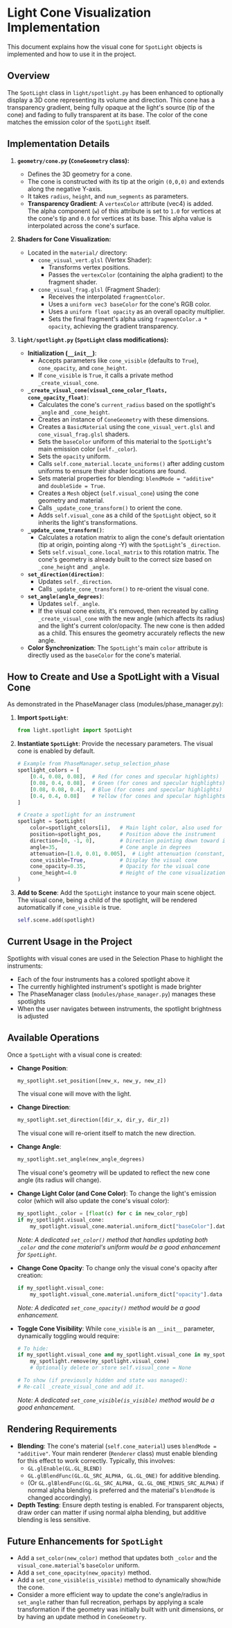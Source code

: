 # Light Cone Visualization Implementation

This document explains how the visual cone for `SpotLight` objects is implemented and how to use it in the project.

## Overview

The `SpotLight` class in `light/spotlight.py` has been enhanced to optionally display a 3D cone representing its volume and direction. This cone has a transparency gradient, being fully opaque at the light's source (tip of the cone) and fading to fully transparent at its base. The color of the cone matches the emission color of the `SpotLight` itself.

## Implementation Details

1.  **`geometry/cone.py` (`ConeGeometry` class):**
    *   Defines the 3D geometry for a cone.
    *   The cone is constructed with its tip at the origin `(0,0,0)` and extends along the negative Y-axis.
    *   It takes `radius`, `height`, and `num_segments` as parameters.
    *   **Transparency Gradient**: A `vertexColor` attribute (vec4) is added. The alpha component (`w`) of this attribute is set to `1.0` for vertices at the cone's tip and `0.0` for vertices at its base. This alpha value is interpolated across the cone's surface.

2.  **Shaders for Cone Visualization:**
    *   Located in the `material/` directory:
        *   `cone_visual_vert.glsl` (Vertex Shader):
            *   Transforms vertex positions.
            *   Passes the `vertexColor` (containing the alpha gradient) to the fragment shader.
        *   `cone_visual_frag.glsl` (Fragment Shader):
            *   Receives the interpolated `fragmentColor`.
            *   Uses a `uniform vec3 baseColor` for the cone's RGB color.
            *   Uses a `uniform float opacity` as an overall opacity multiplier.
            *   Sets the final fragment's alpha using `fragmentColor.a * opacity`, achieving the gradient transparency.

3.  **`light/spotlight.py` (`SpotLight` class modifications):**
    *   **Initialization (`__init__`)**:
        *   Accepts parameters like `cone_visible` (defaults to `True`), `cone_opacity`, and `cone_height`.
        *   If `cone_visible` is `True`, it calls a private method `_create_visual_cone`.
    *   **`_create_visual_cone(visual_cone_color_floats, cone_opacity_float)`**:
        *   Calculates the cone's `current_radius` based on the spotlight's `_angle` and `_cone_height`.
        *   Creates an instance of `ConeGeometry` with these dimensions.
        *   Creates a `BasicMaterial` using the `cone_visual_vert.glsl` and `cone_visual_frag.glsl` shaders.
        *   Sets the `baseColor` uniform of this material to the `SpotLight`'s main emission color (`self._color`).
        *   Sets the `opacity` uniform.
        *   Calls `self.cone_material.locate_uniforms()` after adding custom uniforms to ensure their shader locations are found.
        *   Sets material properties for blending: `blendMode = "additive"` and `doubleSide = True`.
        *   Creates a `Mesh` object (`self.visual_cone`) using the cone geometry and material.
        *   Calls `_update_cone_transform()` to orient the cone.
        *   Adds `self.visual_cone` as a child of the `SpotLight` object, so it inherits the light's transformations.
    *   **`_update_cone_transform()`**:
        *   Calculates a rotation matrix to align the cone's default orientation (tip at origin, pointing along -Y) with the `SpotLight`'s `_direction`.
        *   Sets `self.visual_cone.local_matrix` to this rotation matrix. The cone's geometry is already built to the correct size based on `_cone_height` and `_angle`.
    *   **`set_direction(direction)`**:
        *   Updates `self._direction`.
        *   Calls `_update_cone_transform()` to re-orient the visual cone.
    *   **`set_angle(angle_degrees)`**:
        *   Updates `self._angle`.
        *   If the visual cone exists, it's removed, then recreated by calling `_create_visual_cone` with the new angle (which affects its radius) and the light's current color/opacity. The new cone is then added as a child. This ensures the geometry accurately reflects the new angle.
    *   **Color Synchronization**: The `SpotLight`'s main `color` attribute is directly used as the `baseColor` for the cone's material.

## How to Create and Use a SpotLight with a Visual Cone

As demonstrated in the PhaseManager class (modules/phase_manager.py):

1.  **Import `SpotLight`**:
    ```python
    from light.spotlight import SpotLight
    ```

2.  **Instantiate `SpotLight`**:
    Provide the necessary parameters. The visual cone is enabled by default.
    ```python
    # Example from PhaseManager.setup_selection_phase
    spotlight_colors = [
        [0.4, 0.08, 0.08],  # Red (for cones and specular highlights)
        [0.08, 0.4, 0.08],  # Green (for cones and specular highlights)
        [0.08, 0.08, 0.4],  # Blue (for cones and specular highlights)
        [0.4, 0.4, 0.08]    # Yellow (for cones and specular highlights)
    ]
    
    # Create a spotlight for an instrument
    spotlight = SpotLight(
        color=spotlight_colors[i],   # Main light color, also used for cone
        position=spotlight_pos,      # Position above the instrument
        direction=[0, -1, 0],        # Direction pointing down toward instrument
        angle=35,                    # Cone angle in degrees
        attenuation=[1.0, 0.01, 0.005],  # Light attenuation (constant, linear, quadratic)
        cone_visible=True,           # Display the visual cone
        cone_opacity=0.35,           # Opacity for the visual cone
        cone_height=4.0              # Height of the cone visualization
    )
    ```

3.  **Add to Scene**:
    Add the `SpotLight` instance to your main scene object. The visual cone, being a child of the spotlight, will be rendered automatically if `cone_visible` is true.
    ```python
    self.scene.add(spotlight)
    ```

## Current Usage in the Project

Spotlights with visual cones are used in the Selection Phase to highlight the instruments:

- Each of the four instruments has a colored spotlight above it
- The currently highlighted instrument's spotlight is made brighter
- The PhaseManager class (`modules/phase_manager.py`) manages these spotlights
- When the user navigates between instruments, the spotlight brightness is adjusted

## Available Operations

Once a `SpotLight` with a visual cone is created:

*   **Change Position**:
    ```python
    my_spotlight.set_position([new_x, new_y, new_z])
    ```
    The visual cone will move with the light.

*   **Change Direction**:
    ```python
    my_spotlight.set_direction([dir_x, dir_y, dir_z])
    ```
    The visual cone will re-orient itself to match the new direction.

*   **Change Angle**:
    ```python
    my_spotlight.set_angle(new_angle_degrees)
    ```
    The visual cone's geometry will be updated to reflect the new cone angle (its radius will change).

*   **Change Light Color (and Cone Color)**:
    To change the light's emission color (which will also update the cone's visual color):
    ```python
    my_spotlight._color = [float(c) for c in new_color_rgb]
    if my_spotlight.visual_cone:
        my_spotlight.visual_cone.material.uniform_dict["baseColor"].data = my_spotlight._color
    ```
    *Note: A dedicated `set_color()` method that handles updating both `_color` and the cone material's uniform would be a good enhancement for `SpotLight`.*

*   **Change Cone Opacity**:
    To change only the visual cone's opacity after creation:
    ```python
    if my_spotlight.visual_cone:
        my_spotlight.visual_cone.material.uniform_dict["opacity"].data = new_opacity_value
    ```
    *Note: A dedicated `set_cone_opacity()` method would be a good enhancement.*

*   **Toggle Cone Visibility**:
    While `cone_visible` is an `__init__` parameter, dynamically toggling would require:
    ```python
    # To hide:
    if my_spotlight.visual_cone and my_spotlight.visual_cone in my_spotlight.children_list:
        my_spotlight.remove(my_spotlight.visual_cone)
        # Optionally delete or store self.visual_cone = None
    
    # To show (if previously hidden and state was managed):
    # Re-call _create_visual_cone and add it.
    ```
    *Note: A dedicated `set_cone_visible(is_visible)` method would be a good enhancement.*

## Rendering Requirements

*   **Blending**: The cone's material (`self.cone_material`) uses `blendMode = "additive"`. Your main renderer (`Renderer` class) must enable blending for this effect to work correctly. Typically, this involves:
    *   `GL.glEnable(GL.GL_BLEND)`
    *   `GL.glBlendFunc(GL.GL_SRC_ALPHA, GL.GL_ONE)` for additive blending.
    *   (Or `GL.glBlendFunc(GL.GL_SRC_ALPHA, GL.GL_ONE_MINUS_SRC_ALPHA)` if normal alpha blending is preferred and the material's `blendMode` is changed accordingly).
*   **Depth Testing**: Ensure depth testing is enabled. For transparent objects, draw order can matter if using normal alpha blending, but additive blending is less sensitive.

## Future Enhancements for `SpotLight`

*   Add a `set_color(new_color)` method that updates both `_color` and the `visual_cone.material`'s `baseColor` uniform.
*   Add a `set_cone_opacity(new_opacity)` method.
*   Add a `set_cone_visible(is_visible)` method to dynamically show/hide the cone.
*   Consider a more efficient way to update the cone's angle/radius in `set_angle` rather than full recreation, perhaps by applying a scale transformation if the geometry was initially built with unit dimensions, or by having an update method in `ConeGeometry`. 